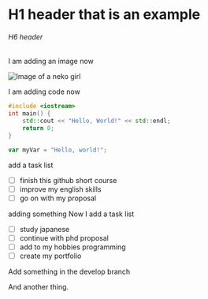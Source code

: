 # H1 header that is an example
###### H6 header

I am adding an image now

![Image of a neko girl](https://th.bing.com/th/id/R.fd40e433bbf99884d1819f47ef78d3a4?rik=q0BJ%2fCWSk9SIGQ&pid=ImgRaw&r=0)

I am adding code now

``` c++
#include <iostream>
int main() {
    std::cout << "Hello, World!" << std::endl;
    return 0; 
}
```

``` javascript
var myVar = "Hello, world!";
```

add a task list
- [ ] finish this github short course
- [ ] improve my english skills
- [ ] go on with my proposal

adding something
Now I add a task list
- [ ] study japanese
- [ ] continue with phd proposal
- [ ] add to my hobbies programming
- [ ] create my portfolio

Add something in the develop branch

And another thing.
